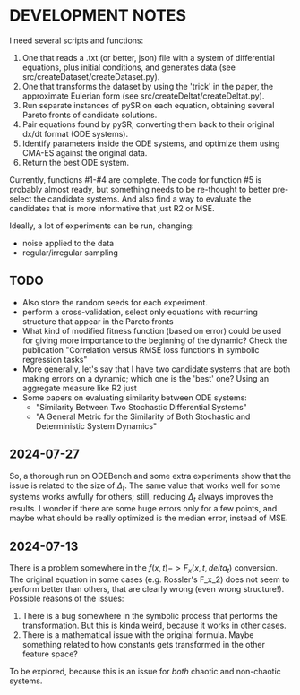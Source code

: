 # DEVELOPMENT NOTES
I need several scripts and functions:
1. One that reads a .txt (or better, json) file with a system of differential equations, plus initial conditions, and generates data (see src/createDataset/createDataset.py).
2. One that transforms the dataset by using the 'trick' in the paper, the approximate Eulerian form (see src/createDeltat/createDeltat.py).
3. Run separate instances of pySR on each equation, obtaining several Pareto fronts of candidate solutions.
4. Pair equations found by pySR, converting them back to their original dx/dt format (ODE systems).
5. Identify parameters inside the ODE systems, and optimize them using CMA-ES against the original data.
6. Return the best ODE system.

Currently, functions #1-#4 are complete. The code for function #5 is probably almost ready, but something needs to be re-thought to better pre-select the candidate systems. And also find a way to evaluate the candidates that is more informative that just R2 or MSE.

Ideally, a lot of experiments can be run, changing:
- noise applied to the data
- regular/irregular sampling

## TODO
- Also store the random seeds for each experiment.
- perform a cross-validation, select only equations with recurring structure that appear in the Pareto fronts
- What kind of modified fitness function (based on error) could be used for giving more importance to the beginning of the dynamic? Check the publication "Correlation versus RMSE loss functions in symbolic regression tasks"
- More generally, let's say that I have two candidate systems that are both making errors on a dynamic; which one is the 'best' one? Using an aggregate measure like R2 just 
- Some papers on evaluating similarity between ODE systems: 
	- "Similarity Between Two Stochastic Differential Systems"
	- "A General Metric for the Similarity of Both Stochastic and Deterministic System Dynamics"

## 2024-07-27
So, a thorough run on ODEBench and some extra experiments show that the issue is related to the size of $\Delta_t$. The same value that works well for some systems works awfully for others; still, reducing $\Delta_t$ always improves the results. I wonder if there are some huge errors only for a few points, and maybe what should be really optimized is the median error, instead of MSE.

## 2024-07-13
There is a problem somewhere in the $f(x, t) -> F_x(x, t, delta_t)$ conversion. The original equation in some cases (e.g. Rossler's F_x_2) does not seem to perform better than others, that are clearly wrong (even wrong structure!). Possible reasons of the issues:
1. There is a bug somewhere in the symbolic process that performs the transformation. But this is kinda weird, because it works in other cases.
2. There is a mathematical issue with the original formula. Maybe something related to how constants gets transformed in the other feature space?

To be explored, because this is an issue for *both* chaotic and non-chaotic systems.